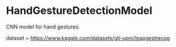 # HandGestureDetectionModel
CNN model for hand gestures.

dataset = https://www.kaggle.com/datasets/gti-upm/leapgestrecog
